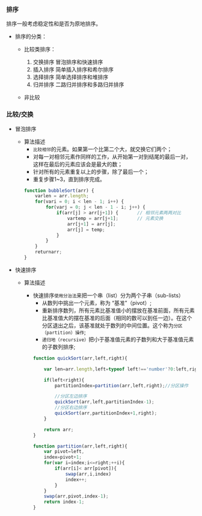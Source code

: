 ### 排序

排序一般考虑稳定性和是否为原地排序。

* 排序的分类：
    *  比较类排序：
        1. 交换排序 
            冒泡排序和快速排序
        2. 插入排序
            简单插入排序和希尔排序
        3. 选择排序
            简单选择排序和堆排序
        4. 归并排序
            二路归并排序和多路归并排序

    * 非比较

### 比较/交换
* 冒泡排序
    * 算法描述
        * `比较相邻`的元素。如果第一个比第二个大，就交换它们两个；
        * 对每一对相邻元素作同样的工作，从开始第一对到结尾的最后一对，这样在最后的元素应该会是最大的数；
        * 针对所有的元素重复以上的步骤，除了最后一个；
        * 重复步骤1~3，直到排序完成。
        ```js
        function bubbleSort(arr) {
            varlen = arr.length;
            for(vari = 0; i < len - 1; i++) {
                for(varj = 0; j < len - 1 - i; j++) {
                    if(arr[j] > arr[j+1]) {       // 相邻元素两两对比
                        vartemp = arr[j+1];       // 元素交换
                        arr[j+1] = arr[j];
                        arr[j] = temp;
                    }
                }
            }
            returnarr;
        }
        ```

* 快速排序

    * 算法描述

        * 快速排序`使用分治法`来把一个串（list）分为两个子串（sub-lists）
            * 从数列中挑出一个元素，称为 “基准”（pivot）;
            * 重新排序数列，所有元素比基准值小的摆放在基准前面，所有元素比基准值大的摆在基准的后面（相同的数可以到任一边）。在这个分区退出之后，该基准就处于数列的中间位置。这个称为`分区（partition）操作`; 
            * `递归地（recursive）`把小于基准值元素的子数列和大于基准值元素的子数列排序;
            ```js
            function quickSort(arr,left,right){

                var len=arr.length,left=typeof left!=='number'?0:left,right=typeof right!=='number'?len-1:right,partitionIndex;

                if(left<right){
                    partitionIndex=partition(arr,left,right);//分区操作

                    //分区左边排序
                    quickSort(arr,left,partitionIndex-1);
                    //分区右边排序
                    quickSort(arr,partitionIndex+1,right);
                }

                return arr;
            }

            function partition(arr,left,right){
                var pivot=left,
                index=pivot+1;
                for(var i=index;i<=right;++i){
                    if(arr[i]< arr[pivot]){
                        swap(arr,i,index)
                        index++;
                    }
                }
                swap(arr,pivot,index-1);
                return index-1;
            }
            ```
